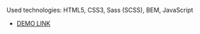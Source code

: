 Used technologies: HTML5, CSS3, Sass (SCSS), BEM, JavaScript

- [DEMO LINK](https://artemka2208.github.io/miami-landing/)
